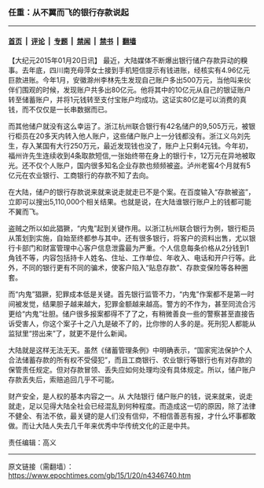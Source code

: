 ### 任重：从不翼而飞的银行存款说起

---

#### [首页](../../../..?n4346740) &nbsp;|&nbsp; [评论](../../../../../epoch-comment?n4346740) &nbsp;|&nbsp; [专题](../../../../../epoch-special?n4346740) &nbsp;|&nbsp; [禁闻](../../../../../epoch-news?n4346740) &nbsp;|&nbsp; [禁书](../../../../../books?n4346740) &nbsp;|&nbsp; [翻墙](https://github.com/gfw-breaker/nogfw/blob/master/README.md?n4346740)


<div class="post_content" id="artbody" itemprop="articleBody">
 <!-- article content begin -->
 <p>
  【大纪元2015年01月20日讯】 最近，大陆媒体不断爆出银行储户存款异动的糗事。去年底，四川南充母萍女士接到手机短信提示有钱进账，经核实有4.96亿元巨款进账。今年1月，安徽滁州李林先生发现自己账户多出500万元，当他叫来伙伴们围观的时候，发现账户共多出80亿元。他将其中的10亿元从自己的银证账户转至储蓄账户，并将1元钱转至支付宝账户均成功。这证实80亿是可以消费的真钱，而不仅仅是一长串数据而已。
 </p>
 <p>
  而其他储户就没有这么幸运了。浙江杭州联合银行有42名储户的9,505万元，被银行柜员在20多天内转入他人账户，这些储户账户上一分钱都没有。浙江义乌刘先生，存入某国有大行250万元，最近发现钱也没了，账户上只剩4元钱。今年初，福州许先生连续收到4条取款短信,一张始终带在身上的银行卡，12万元在异地被取光。还不仅个人账户，国内很多知名企业存款也频频被盗。泸州老窖4个月就有5亿元在农业银行、工商银行的存款不知了去向。
 </p>
 <p>
  在大陆，储户的银行存款说来就来说走就走已不是个案。在百度输入“存款被盗”，立即可以搜出5,110,000个相关结果。也就是说，在大陆谁银行账户上的钱都可能不翼而飞。
 </p>
 <p>
  盗贼之所以如此猖獗，“内鬼”起到关键作用。以浙江杭州联合银行为例，银行柜员从策划到实施，自始至终都参与其中。还有很多银行，将客户的资料出售，尤以银行卡部门和财富管理中心客户信息泄露最为严重。个人信息每条价格从2分钱到1角钱不等，内容包括持卡人姓名、住址、工作单位、年收入、电话和开户行等。此外，不同的银行更有不同的骗术，使客户陷入“贴息存款”、存款变保险等各种圈套。
 </p>
 <p>
  而“内鬼”猖獗，犯罪成本低是关键。首先银行监管不力，“内鬼”作案都不是第一时间被发觉，结果胆子越来越大，犯罪金额越来越高。警方的不作为，甚至同流合污更给“内鬼”壮胆。储户很多报案都得不了了之，有稍微善良一些的警察甚至直接告诉受害人，你这个案子十之八九是破不了的，比你惨的人多的是。死刑犯人都能从监狱里“捞出来”了，就更不是什么新闻。
 </p>
 <p>
  大陆就是这样无法无天。虽然《储蓄管理条例》中明确表示，“国家宪法保护个人合法储蓄存款的所有权不受侵犯”，而且工商银行、农业银行等银行也有对存款的保管责任规定。但对存款冒领、丢失应如何处理均没有具体规定。所以，储户账户存款丢失后，索赔追回几乎不可能。
 </p>
 <p>
  财产安全，是人权的基本内容之一。从
  <ok href="https://www.epochtimes.com/gb/tag/%E5%A4%A7%E9%99%86%E9%93%B6%E8%A1%8C.html">
   大陆银行
  </ok>
  储户账户的钱，说来就来，说走就走，足以见得大陆全社会已经混乱到何种程度。而造成这一切的原因，除了法律不健全、有法不依，最关键的是人们没有信仰，不相信善恶有报，才什么坏事都敢做。而让大陆人失去几千年来优秀中华传统文化的正是中共。
 </p>
 <p>
  责任编辑：高义
 </p>
 <!-- article content end -->
 <div id="below_article_ad">
 </div>
</div>


---

原文链接（需翻墙）：https://www.epochtimes.com/gb/15/1/20/n4346740.htm
